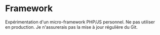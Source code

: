 # Framework

Expérimentation d'un micro-framework PHP/JS personnel.
Ne pas utiliser en production. Je n'assurerais pas la mise à jour régulière du Git.
